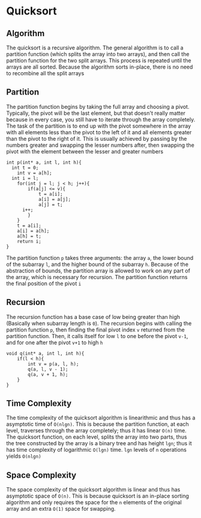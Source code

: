 # Quicksort
## Algorithm
The quicksort is a recursive algorithm. The general algorithm is to
call a partition function (which splits the array into two arrays),
and then call the partition function for the two split arrays. This
process is repeated until the arrays are all sorted. Because the
algorithm sorts in-place, there is no need to recombine all the
split arrays
## Partition
The partition function begins by taking the full array and choosing
a pivot. Typically, the pivot will be the last element, but that
doesn't really matter because in every case, you still have to
iterate through the array completely. The task of the partition is
to end up with the pivot somewhere in the array with all elements
less than the pivot to the left of it and all elements greater than
the pivot to the right of it. This is usually achieved by passing
by the numbers greater and swapping the lesser numbers after, then
swapping the pivot with the element between the lesser and greater
numbers
```
int p(int* a, int l, int h){
  int t = 0;
	int v = a[h];
  int i = l;
	for(int j = l; j < h; j++){
		if(a[j] <= v){
			t = a[i];
			a[i] = a[j];
			a[j] = t;
      i++;
		}
	}
	t = a[i];
	a[i] = a[h];
	a[h] = t;
	return i;
}
```
The partition function `p` takes three arguments: the array `a`,
the lower bound of the subarray `l`, and the higher bound of the
subarray `h`. Because of the abstraction of bounds, the partition
array is allowed to work on any part of the array, which is necessary
for recursion. The partition function returns the final position of
the pivot `i`
## Recursion
The recursion function has a base case of low being greater than high
(Basically when subarray length is `0`). The recursion begins with
calling the partition function `p`, then finding the final pivot
index `v` returned from the partition function. Then, it calls itself
for low `l` to one before the pivot `v-1`, and for one after the pivot
`v+1` to high `h`
```
void q(int* a, int l, int h){
	if(l < h){
		int v = p(a, l, h);
		q(a, l, v - 1);
		q(a, v + 1, h);
	}
}
```
## Time Complexity
The time complexity of the quicksort algorithm is linearithmic and thus
has a asymptotic time of `O(nlgn)`. This is because the partition
function, at each level, traverses through the array completely; thus
it has linear `O(n)` time. The quicksort function, on each level, splits
the array into two parts, thus the tree constructed by the array is a
binary tree and has height `lgn`; thus it has time complexity of
logarithmic `O(lgn)` time. `lgn` levels of `n` operations yields `O(nlgn)`
## Space Complexity
The space complexity of the quicksort algorithm is linear and thus has
asymptotic space of `O(n)`. This is because quicksort is an in-place
sorting algorithm and only requires the space for the `n` elements of the
original array and an extra `O(1)` space for swapping.
